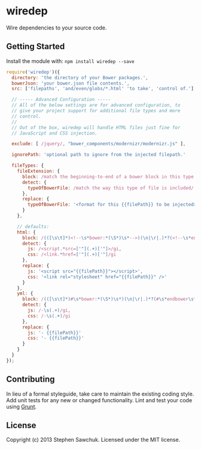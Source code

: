 # wiredep

Wire dependencies to your source code.


## Getting Started
Install the module with: `npm install wiredep --save`

```js
require('wiredep')({
  directory: 'the directory of your Bower packages.',
  bowerJson: 'your bower.json file contents.',
  src: ['filepaths', 'and/even/globs/*.html' 'to take', 'control of.'],

  // ----- Advanced Configuration -----
  // All of the below settings are for advanced configuration, to
  // give your project support for additional file types and more
  // control.
  //
  // Out of the box, wiredep will handle HTML files just fine for
  // JavaScript and CSS injection.

  exclude: [ /jquery/, "bower_components/modernizr/modernizr.js" ],

  ignorePath: 'optional path to ignore from the injected filepath.'

  fileTypes: {
    fileExtension: {
      block: /match the beginning-to-end of a bower block in this type of file/,
      detect: {
        typeOfBowerFile: /match the way this type of file is included/
      },
      replace: {
        typeOfBowerFile: '<format for this {{filePath}} to be injected>'
      }
    },

    // defaults:
    html: {
      block: /(([\s\t]*)<!--\s*bower:*(\S*)\s*-->)(\n|\r|.)*?(<!--\s*endbower\s*-->)/gi
      detect: {
        js: /<script.*src=['"](.+)['"]>/gi,
        css: /<link.*href=['"](.+)['"]/gi
      },
      replace: {
        js: '<script src="{{filePath}}"></script>',
        css: '<link rel="stylesheet" href="{{filePath}}" />'
      }
    },
    yml: {
      block: /(([\s\t]*)#\s*bower:*(\S*)\s*)(\n|\r|.)*?(#\s*endbower\s*)/gi,
      detect: {
        js: /-\s(.+)/gi,
        css: /-\s(.+)/gi
      },
      replace: {
        js: '- {{filePath}}'
        css: '- {{filePath}}'
      }
    }
  }
});
```


## Contributing
In lieu of a formal styleguide, take care to maintain the existing coding style. Add unit tests for any new or changed functionality. Lint and test your code using [Grunt](http://gruntjs.com/).


## License
Copyright (c) 2013 Stephen Sawchuk. Licensed under the MIT license.
